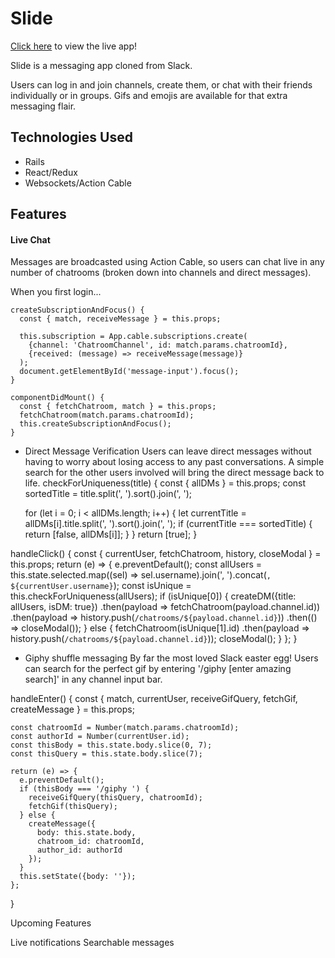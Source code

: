# Slide

[Click here](https://slide-chat-app.herokuapp.com/#/) to view the live app!

Slide is a messaging app cloned from Slack.

Users can log in and join channels, create them, or chat with their friends individually or in groups.
Gifs and emojis are available for that extra messaging flair.

## Technologies Used

* Rails
* React/Redux
* Websockets/Action Cable

## Features

#### Live Chat
Messages are broadcasted using Action Cable, so users can chat live in any number of chatrooms (broken down into channels and direct messages).

 When you first login...

 ```
 createSubscriptionAndFocus() {
   const { match, receiveMessage } = this.props;

   this.subscription = App.cable.subscriptions.create(
     {channel: 'ChatroomChannel', id: match.params.chatroomId},
     {received: (message) => receiveMessage(message)}
   );
   document.getElementById('message-input').focus();
 }

 componentDidMount() {
   const { fetchChatroom, match } = this.props;
   fetchChatroom(match.params.chatroomId);
   this.createSubscriptionAndFocus();
 }
 ```

 - Direct Message Verification
  Users can leave direct messages without having to worry about losing access to any past conversations. A simple search for the other
  users involved will bring the direct message back to life.
  checkForUniqueness(title) {
    const { allDMs } = this.props;
    const sortedTitle = title.split(', ').sort().join(', ');

    for (let i = 0; i < allDMs.length; i++) {
      let currentTitle = allDMs[i].title.split(', ').sort().join(', ');
      if (currentTitle === sortedTitle) {
        return [false, allDMs[i]];
      }
    }
    return [true];
  }

  handleClick() {
    const { currentUser, fetchChatroom, history, closeModal } = this.props;
    return (e) => {
      e.preventDefault();
      const allUsers = this.state.selected.map((sel) => sel.username).join(', ').concat(`, ${currentUser.username}`);
      const isUnique = this.checkForUniqueness(allUsers);
      if (isUnique[0]) {
        createDM({title: allUsers, isDM: true})
        .then(payload => fetchChatroom(payload.channel.id))
        .then(payload => history.push(`/chatrooms/${payload.channel.id}`))
        .then(() => closeModal());
      } else {
        fetchChatroom(isUnique[1].id)
        .then(payload => history.push(`/chatrooms/${payload.channel.id}`));
        closeModal();
      }
    };
  }

 - Giphy shuffle messaging
  By far the most loved Slack easter egg! Users can search for the perfect gif by
  entering '/giphy [enter amazing search]' in any channel input bar.

  handleEnter() {
    const {
      match, currentUser, receiveGifQuery,
      fetchGif, createMessage
    } = this.props;

    const chatroomId = Number(match.params.chatroomId);
    const authorId = Number(currentUser.id);
    const thisBody = this.state.body.slice(0, 7);
    const thisQuery = this.state.body.slice(7);

    return (e) => {
      e.preventDefault();
      if (thisBody === '/giphy ') {
        receiveGifQuery(thisQuery, chatroomId);
        fetchGif(thisQuery);
      } else {
        createMessage({
          body: this.state.body,
          chatroom_id: chatroomId,
          author_id: authorId
        });
      }
      this.setState({body: ''});
    };
  }

Upcoming Features

Live notifications
Searchable messages
